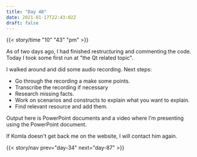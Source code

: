 ```yaml
---
title: "Day 48"
date: 2021-01-17T22:43:02Z
draft: false
---
```


{{< story/time "10" "43" "pm" >}}

As of two days ago, I had finished restructuring and commenting the code. Today I took some first run at "the Qt related topic". 

I walked around and did some audio recording. Next steps:
+ Go through the recording a make some points.
+ Transcribe the recording if necessary
+ Research missing facts.
+ Work on scenarios and constructs to explain what you want to explain.
+ Find relevant resource and add them.  <!--more-->

Output here is PowerPoint documents and a video where I’m presenting using the PowerPoint document.

If Komla doesn't get back me on the website, I will contact him again.

{{< story/nav prev="day-34" next="day-87" >}}
